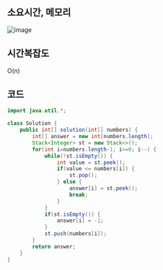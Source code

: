 ## 소요시간, 메모리
![image](https://github.com/Morning-Algorithm-Study-2023/Algorithm/assets/83942393/de0c59bc-ad35-436e-b144-e814dbcf07d4)

## 시간복잡도
O(n)

## 코드
```Java
import java.util.*;

class Solution {
    public int[] solution(int[] numbers) {
        int[] answer = new int[numbers.length];
        Stack<Integer> st = new Stack<>();
        for(int i=numbers.length-1; i>=0; i--) {
            while(!st.isEmpty()) {
                int value = st.peek();
                if(value <= numbers[i]) {
                    st.pop();
                } else {
                    answer[i] = st.peek();
                    break;
                }
            }
            if(st.isEmpty()) {
                answer[i] = -1;
            }
            st.push(numbers[i]);
        }
        return answer;
    }
}
```
